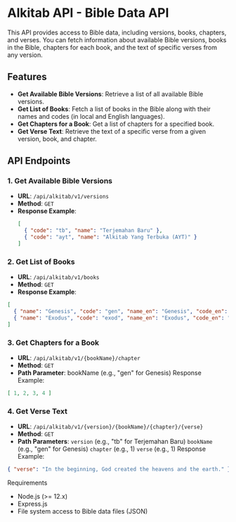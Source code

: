 # Alkitab API - Bible Data API

This API provides access to Bible data, including versions, books, chapters, and verses. You can fetch information about available Bible versions, books in the Bible, chapters for each book, and the text of specific verses from any version.

## Features

- **Get Available Bible Versions**: Retrieve a list of all available Bible versions.
- **Get List of Books**: Fetch a list of books in the Bible along with their names and codes (in local and English languages).
- **Get Chapters for a Book**: Get a list of chapters for a specified book.
- **Get Verse Text**: Retrieve the text of a specific verse from a given version, book, and chapter.

## API Endpoints

### 1. Get Available Bible Versions
- **URL**: `/api/alkitab/v1/versions`
- **Method**: `GET`
- **Response Example**:
  ```json
  [
    { "code": "tb", "name": "Terjemahan Baru" },
    { "code": "ayt", "name": "Alkitab Yang Terbuka (AYT)" }
  ]
  ```
### 2. Get List of Books
- **URL**: `/api/alkitab/v1/books`
- **Method**: `GET`
- **Response Example**:
```json
[
  { "name": "Genesis", "code": "gen", "name_en": "Genesis", "code_en": "gen" },
  { "name": "Exodus", "code": "exod", "name_en": "Exodus", "code_en": "exod" }
]
```
### 3. Get Chapters for a Book
- **URL**: `/api/alkitab/v1/{bookName}/chapter`
- **Method**: `GET`
- **Path Parameter**: bookName (e.g., "gen" for Genesis)
Response Example:
```json
[ 1, 2, 3, 4 ]
```
### 4. Get Verse Text
- **URL**: `/api/alkitab/v1/{version}/{bookName}/{chapter}/{verse}`
- **Method**: `GET`
- **Path Parameters**:
`version` (e.g., "tb" for Terjemahan Baru)
`bookName` (e.g., "gen" for Genesis)
`chapter` (e.g., 1)
`verse` (e.g., 1)
Response Example:
```json
{ "verse": "In the beginning, God created the heavens and the earth." }
```
Requirements
- Node.js (>= 12.x)
- Express.js
- File system access to Bible data files (JSON)
